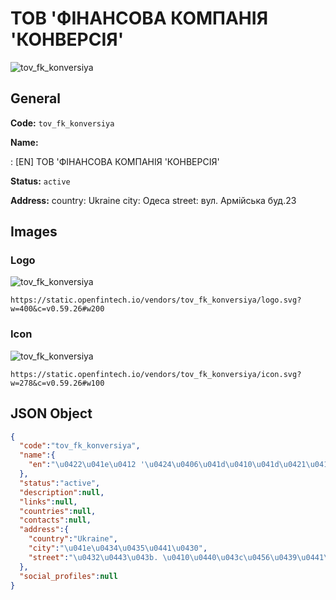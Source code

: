 
# ТОВ 'ФІНАНСОВА КОМПАНІЯ 'КОНВЕРСІЯ' 
![tov_fk_konversiya](https://static.openfintech.io/vendors/tov_fk_konversiya/logo.svg?w=400&c=v0.59.26#w200)  

## General 
 
**Code:** `tov_fk_konversiya` 
 
**Name:** 
 
:	[EN] ТОВ 'ФІНАНСОВА КОМПАНІЯ 'КОНВЕРСІЯ' 
 
**Status:** `active` 
 
**Address:** 
country: Ukraine 
city: Одеса 
street: вул. Армійська буд.23 

## Images 

### Logo 
 
![tov_fk_konversiya](https://static.openfintech.io/vendors/tov_fk_konversiya/logo.svg?w=400&c=v0.59.26#w200)  

```
https://static.openfintech.io/vendors/tov_fk_konversiya/logo.svg?w=400&c=v0.59.26#w200
```  

### Icon 
 
![tov_fk_konversiya](https://static.openfintech.io/vendors/tov_fk_konversiya/icon.svg?w=278&c=v0.59.26#w100)  

```
https://static.openfintech.io/vendors/tov_fk_konversiya/icon.svg?w=278&c=v0.59.26#w100
```  

## JSON Object 

```json
{
  "code":"tov_fk_konversiya",
  "name":{
    "en":"\u0422\u041e\u0412 '\u0424\u0406\u041d\u0410\u041d\u0421\u041e\u0412\u0410 \u041a\u041e\u041c\u041f\u0410\u041d\u0406\u042f '\u041a\u041e\u041d\u0412\u0415\u0420\u0421\u0406\u042f'"
  },
  "status":"active",
  "description":null,
  "links":null,
  "countries":null,
  "contacts":null,
  "address":{
    "country":"Ukraine",
    "city":"\u041e\u0434\u0435\u0441\u0430",
    "street":"\u0432\u0443\u043b. \u0410\u0440\u043c\u0456\u0439\u0441\u044c\u043a\u0430 \u0431\u0443\u0434.23"
  },
  "social_profiles":null
}
```  
